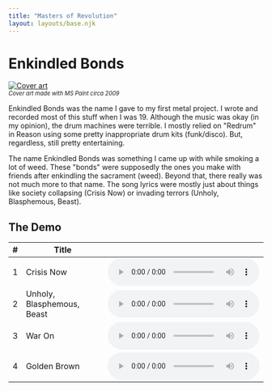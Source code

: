 ```yaml
---
title: "Masters of Revolution"
layout: layouts/base.njk
---
```


# Enkindled Bonds

<div class="blog-image-right">
  <a href="cover_art.png" title="Cover art">
    <img src="cover_art.png" alt="Cover art"/>
  </a>
  <span style="font-size: 0.8em; display: inherit">
    <i>Cover art made with MS Paint circa 2009</i>
  </span>
</div>

Enkindled Bonds was the name I gave to my first metal project. I wrote and recorded most of this stuff when I was 19. Although the music was okay (in my opinion), the drum machines were terrible. I mostly relied on "Redrum" in Reason using some pretty inappropriate drum kits (funk/disco). But, regardless, still pretty entertaining.

The name Enkindled Bonds was something I came up with while smoking a lot of weed. These "bonds" were supposedly the ones you make with friends after enkindling the sacrament (weed). Beyond that, there really was not much more to that name. The song lyrics were mostly just about things like society collapsing (Crisis Now) or invading terrors (Unholy, Blasphemous, Beast).

## The Demo

<table style="table-layout: auto; display: inherit; width: 100%">
  <thead>
    <th>#</th>
    <th>Title</th>
    <th></th>
  </thead>
  <tbody>
    <tr>
      <td>1</td>
      <td>Crisis Now</td>
      <td>
        <audio id="track-1" controls>
          <source src="songs/crisis_now.mp3" type="audio/mpeg">
          No songs for you!!! (get a better browser that supports the audio tag)
        </audio> 
      </td>
    </tr>
    <tr>
      <td>2</td>
      <td>Unholy, Blasphemous, Beast</td>
      <td>
        <audio id="track-2" controls>
          <source src="songs/unholy_blasphemous_beast.mp3" type="audio/mpeg">
          No songs for you!!! (get a better browser that supports the audio tag)
        </audio>
      </td>
    </tr>
    <tr>
      <td>3</td>
      <td>War On</td>
      <td>
        <audio id="track-3" controls>
          <source src="songs/war_on.mp3" type="audio/mpeg">
          No songs for you!!! (get a better browser that supports the audio tag)
        </audio>
      </td>
    </tr>
    <tr>
      <td>4</td>
      <td>Golden Brown</td>
      <td>
        <audio id="track-4" controls>
          <source src="songs/golden_brown.mp3" type="audio/mpeg">
          No songs for you!!! (get a better browser that supports the audio tag)
        </audio>
      </td>
    </tr>
  </tbody>
</table>

<script>
$(document).ready(function( $ ) {
  var audioTracks = [];

  // Collect all the audio tracks
  $('audio').each(function(idx, elm) {
    console.log(elm);
    audioTracks.push(elm.id);
  });

	$('audio').on("play", function (me) {

    // Make sure there's only one track playing at a time
		$('audio').each(function (i,e) {
			if (e !== me.currentTarget) {
				this.pause(); 
			}
		});

    // If this isn't the last row in the table find the next audio element and play it.
    // This should end up functioning a lot like Bandcamp's interface.
    $('audio').on('ended', function(me) {
      var elmId = me.target.id;
      var nextIdx = audioTracks.indexOf(elmId) + 1;

      if (nextIdx < audioTracks.length) {
        nextElmId = audioTracks[nextIdx];
        $(`#${nextElmId}`)[0].play();
      }
    });
	});
});
</script>


